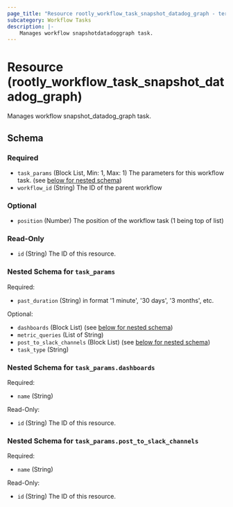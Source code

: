 ```yaml
---
page_title: "Resource rootly_workflow_task_snapshot_datadog_graph - terraform-provider-rootly"
subcategory: Workflow Tasks
description: |-
    Manages workflow snapshotdatadoggraph task.
---
```


# Resource (rootly_workflow_task_snapshot_datadog_graph)

Manages workflow snapshot_datadog_graph task.

<!-- schema generated by tfplugindocs -->
## Schema

### Required

- `task_params` (Block List, Min: 1, Max: 1) The parameters for this workflow task. (see [below for nested schema](#nestedblock--task_params))
- `workflow_id` (String) The ID of the parent workflow

### Optional

- `position` (Number) The position of the workflow task (1 being top of list)

### Read-Only

- `id` (String) The ID of this resource.

<a id="nestedblock--task_params"></a>
### Nested Schema for `task_params`

Required:

- `past_duration` (String) in format '1 minute', '30 days', '3 months', etc.

Optional:

- `dashboards` (Block List) (see [below for nested schema](#nestedblock--task_params--dashboards))
- `metric_queries` (List of String)
- `post_to_slack_channels` (Block List) (see [below for nested schema](#nestedblock--task_params--post_to_slack_channels))
- `task_type` (String)

<a id="nestedblock--task_params--dashboards"></a>
### Nested Schema for `task_params.dashboards`

Required:

- `name` (String)

Read-Only:

- `id` (String) The ID of this resource.


<a id="nestedblock--task_params--post_to_slack_channels"></a>
### Nested Schema for `task_params.post_to_slack_channels`

Required:

- `name` (String)

Read-Only:

- `id` (String) The ID of this resource.
